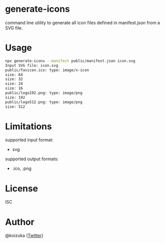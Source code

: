 # generate-icons

command line utility to generate all icon files defined in manifest.json from a SVG file.

# Usage

```bash
npx generate-icons --manifest public/manifest.json icon.svg
Input SVG file: icon.svg
public/favicon.ico: type: image/x-icon
size: 64
size: 32
size: 24
size: 16
public/logo192.png: type: image/png
size: 192
public/logo512.png: type: image/png
size: 512
```

# Limitations

supported input format:
* svg

supported output formats:
* .ico, .png

# License
ISC

# Author
@koizuka ([Twitter](https://twitter.com/koizuka))
